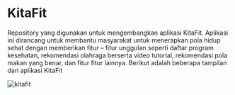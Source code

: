 # KitaFit
Repository yang digunakan untuk mengembangkan aplikasi KitaFit. Aplikasi ini dirancang untuk membantu masyarakat untuk menerapkan pola hidup sehat dengan memberikan fitur – fitur unggulan seperti daftar program kesehatan, rekomendasi olahraga berserta video tutorial, rekomendasi pola makan yang benar, dan fitur fitur lainnya. Berikut adalah beberapa tampilan dari aplikasi KitaFit

![kitafit](https://user-images.githubusercontent.com/48679768/119246655-7dd85d00-bbad-11eb-9479-199db484c647.png)
